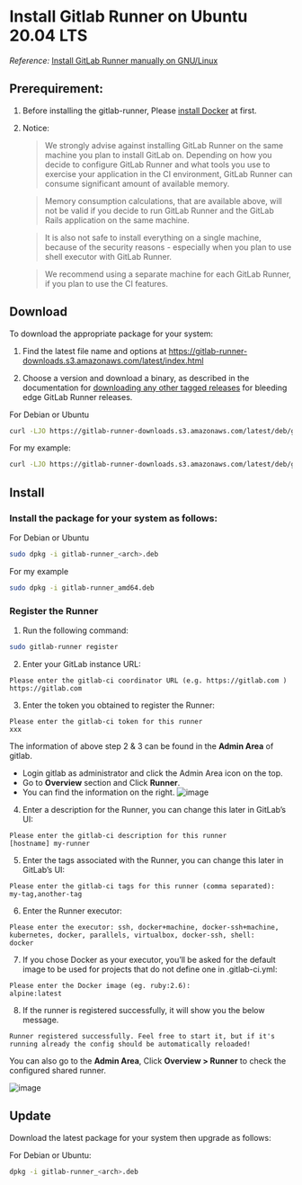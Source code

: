 # Install Gitlab Runner on Ubuntu 20.04 LTS

*Reference:* [Install GitLab Runner manually on GNU/Linux](https://docs.gitlab.com/runner/install/linux-manually.html)

## Prerequirement:

1. Before installing the gitlab-runner, Please [install Docker](https://github.com/PFTian/TechNotes/blob/master/Docker/Docker%20Installation.md) at first.

2. Notice: 
    > We strongly advise against installing GitLab Runner on the same machine you plan to install GitLab on. Depending on how you decide to configure GitLab Runner and what tools you use to exercise your application in the CI environment, GitLab Runner can consume significant amount of available memory.

    >Memory consumption calculations, that are available above, will not be valid if you decide to run GitLab Runner and the GitLab Rails application on the same machine.

    >It is also not safe to install everything on a single machine, because of the security reasons - especially when you plan to use shell executor with GitLab Runner.

    >We recommend using a separate machine for each GitLab Runner, if you plan to use the CI features.

## Download

To download the appropriate package for your system:

1. Find the latest file name and options at https://gitlab-runner-downloads.s3.amazonaws.com/latest/index.html

2. Choose a version and download a binary, as described in the documentation for [downloading any other tagged releases](https://docs.gitlab.com/runner/install/bleeding-edge.html#download-any-other-tagged-release) for bleeding edge GitLab Runner releases.

For Debian or Ubuntu

```bash
curl -LJO https://gitlab-runner-downloads.s3.amazonaws.com/latest/deb/gitlab-runner_<arch>.deb
```

For my example: 

```bash
curl -LJO https://gitlab-runner-downloads.s3.amazonaws.com/latest/deb/gitlab-runner_amd64.deb
```

## Install

### Install the package for your system as follows:

For Debian or Ubuntu

```bash
sudo dpkg -i gitlab-runner_<arch>.deb
```

For my example

```bash
sudo dpkg -i gitlab-runner_amd64.deb
```

### Register the Runner

1. Run the following command: 

```bash
sudo gitlab-runner register
```

2. Enter your GitLab instance URL:

```
Please enter the gitlab-ci coordinator URL (e.g. https://gitlab.com )
https://gitlab.com
```

3. Enter the token you obtained to register the Runner:

```
Please enter the gitlab-ci token for this runner
xxx
```

The information of above step 2 & 3 can be found in the **Admin Area** of gitlab.

* Login gitlab as administrator and click the Admin Area icon on the top. 
* Go to **Overview** section and Click **Runner**.
* You can find the information on the right.
![image](https://user-images.githubusercontent.com/17267466/90331860-82526280-dfea-11ea-9051-a096133fc496.png)

4. Enter a description for the Runner, you can change this later in GitLab’s UI:

```
Please enter the gitlab-ci description for this runner
[hostname] my-runner
```

5. Enter the tags associated with the Runner, you can change this later in GitLab’s UI:

```
Please enter the gitlab-ci tags for this runner (comma separated):
my-tag,another-tag
```

6. Enter the Runner executor:

```
Please enter the executor: ssh, docker+machine, docker-ssh+machine, kubernetes, docker, parallels, virtualbox, docker-ssh, shell:
docker
```

7. If you chose Docker as your executor, you’ll be asked for the default image to be used for projects that do not define one in .gitlab-ci.yml:

```
Please enter the Docker image (eg. ruby:2.6):
alpine:latest
```

8. If the runner is registered successfully, it will show you the below message.

```
Runner registered successfully. Feel free to start it, but if it's running already the config should be automatically reloaded!
```

You can also go to the **Admin Area**, Click **Overview > Runner** to check the configured shared runner.

![image](https://user-images.githubusercontent.com/17267466/90332057-47512e80-dfec-11ea-9ed4-57225dd3cae9.png)

## Update

Download the latest package for your system then upgrade as follows:

For Debian or Ubuntu:

```bash
dpkg -i gitlab-runner_<arch>.deb
```
